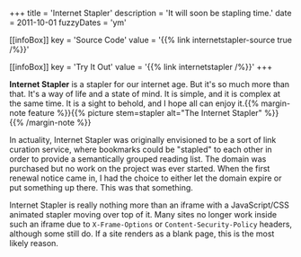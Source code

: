 +++
title = 'Internet Stapler'
description = 'It will soon be stapling time.'
date = 2011-10-01
fuzzyDates = 'ym'

[[infoBox]]
key = 'Source Code'
value = '{{% link internetstapler-source true /%}}'

[[infoBox]]
key = 'Try It Out'
value = '{{% link internetstapler /%}}'
+++

**Internet Stapler** is a stapler for our internet age. But it's so much more than that. It's a way of life and a state of mind. It is simple, and it is complex at the same time. It is a sight to behold, and I hope all can enjoy it.{{% margin-note feature %}}{{% picture stem=stapler alt="The Internet Stapler" %}}{{% /margin-note %}}

In actuality, Internet Stapler was originally envisioned to be a sort of link curation service, where bookmarks could be "stapled" to each other in order to provide a semantically grouped reading list. The domain was purchased but no work on the project was ever started. When the first renewal notice came in, I had the choice to either let the domain expire or put something up there. This was that something.

Internet Stapler is really nothing more than an iframe with a JavaScript/CSS animated stapler moving over top of it. Many sites no longer work inside such an iframe due to `X-Frame-Options` or `Content-Security-Policy` headers, although some still do. If a site renders as a blank page, this is the most likely reason.
